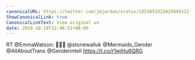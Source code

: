 ```yaml
---
canonicalURL: https://twitter.com/jmjordan/status/1053053323425669121
ShowCanonicalLink: true
CanonicalLinkText: View original on
date: 2018-10-18T22:40:51+00:00
---
```

RT @EmmaWatson: 💖✊🏻 @stonewalluk @Mermaids_Gender @AllAboutTrans @Genderintell https://t.co/r1wjHu6QRG